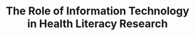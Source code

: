 ---
name: "The Role Of Information Technology In"
title: "The Role of Information Technology in Health Literacy Research"
project: null
event: "Journal of Health Communication, v. 17, Supplement 3, pp 23-29"
authors:
- name: "Bickmore, T."
- name: "Paasche-Orlow, M."
year: 2012
resources: null
external_url: null
draft: false 
headless: true
---